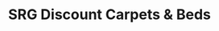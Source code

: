 ---
title: "SRG Discount Carpets & Beds"
url: /barry/srg-discount-carpets-und-beds/
shop: Teppiche
---